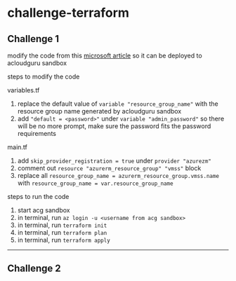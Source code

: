 # challenge-terraform

## Challenge 1

modify the code from this [microsoft article](https://docs.microsoft.com/en-us/azure/developer/terraform/create-vm-scaleset-network-disks-hcl)
so it can be deployed to acloudguru sandbox

steps to modify the code

variables.tf
1. replace the default value of `variable "resource_group_name"` with the resource group name generated by acloudguru sandbox
2. add `"default = <password>"` under `variable "admin_password"` so there will be no more prompt, make sure the password fits the password requirements

main.tf
1. add `skip_provider_registration = true` under `provider "azurezm"`
2. comment out `resource "azurerm_resource_group" "vmss"` block
3. replace all `resource_group_name = azurerm_resource_group.vmss.name` with `resource_group_name = var.resource_group_name`

steps to run the code
1. start acg sandbox
2. in terminal, run `az login -u <username from acg sandbox>`
3. in terminal, run `terraform init`
4. in terminal, run `terraform plan`
5. in terminal, run `terraform apply`

---

## Challenge 2
